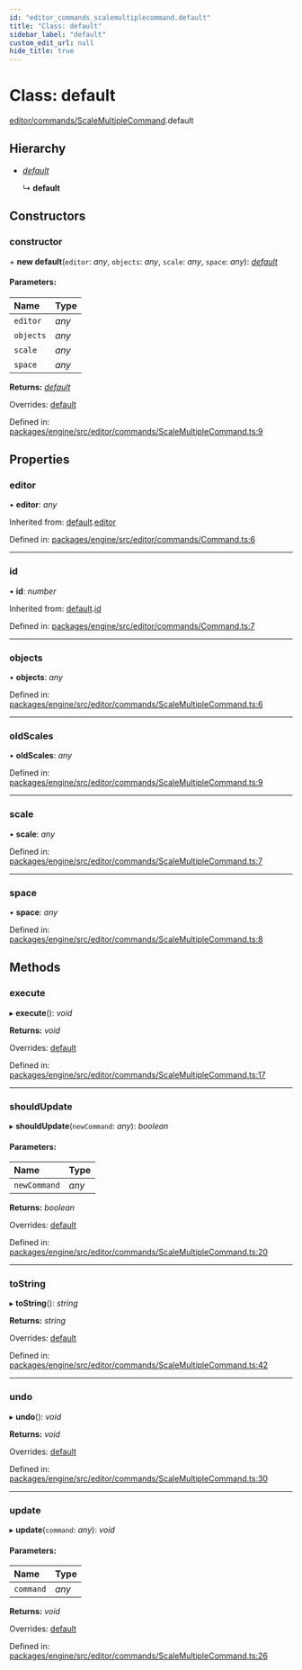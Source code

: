 ```yaml
---
id: "editor_commands_scalemultiplecommand.default"
title: "Class: default"
sidebar_label: "default"
custom_edit_url: null
hide_title: true
---
```


# Class: default

[editor/commands/ScaleMultipleCommand](../modules/editor_commands_scalemultiplecommand.md).default

## Hierarchy

* [*default*](editor_commands_command.default.md)

  ↳ **default**

## Constructors

### constructor

\+ **new default**(`editor`: *any*, `objects`: *any*, `scale`: *any*, `space`: *any*): [*default*](editor_commands_scalemultiplecommand.default.md)

#### Parameters:

Name | Type |
:------ | :------ |
`editor` | *any* |
`objects` | *any* |
`scale` | *any* |
`space` | *any* |

**Returns:** [*default*](editor_commands_scalemultiplecommand.default.md)

Overrides: [default](editor_commands_command.default.md)

Defined in: [packages/engine/src/editor/commands/ScaleMultipleCommand.ts:9](https://github.com/xr3ngine/xr3ngine/blob/716a06460/packages/engine/src/editor/commands/ScaleMultipleCommand.ts#L9)

## Properties

### editor

• **editor**: *any*

Inherited from: [default](editor_commands_command.default.md).[editor](editor_commands_command.default.md#editor)

Defined in: [packages/engine/src/editor/commands/Command.ts:6](https://github.com/xr3ngine/xr3ngine/blob/716a06460/packages/engine/src/editor/commands/Command.ts#L6)

___

### id

• **id**: *number*

Inherited from: [default](editor_commands_command.default.md).[id](editor_commands_command.default.md#id)

Defined in: [packages/engine/src/editor/commands/Command.ts:7](https://github.com/xr3ngine/xr3ngine/blob/716a06460/packages/engine/src/editor/commands/Command.ts#L7)

___

### objects

• **objects**: *any*

Defined in: [packages/engine/src/editor/commands/ScaleMultipleCommand.ts:6](https://github.com/xr3ngine/xr3ngine/blob/716a06460/packages/engine/src/editor/commands/ScaleMultipleCommand.ts#L6)

___

### oldScales

• **oldScales**: *any*

Defined in: [packages/engine/src/editor/commands/ScaleMultipleCommand.ts:9](https://github.com/xr3ngine/xr3ngine/blob/716a06460/packages/engine/src/editor/commands/ScaleMultipleCommand.ts#L9)

___

### scale

• **scale**: *any*

Defined in: [packages/engine/src/editor/commands/ScaleMultipleCommand.ts:7](https://github.com/xr3ngine/xr3ngine/blob/716a06460/packages/engine/src/editor/commands/ScaleMultipleCommand.ts#L7)

___

### space

• **space**: *any*

Defined in: [packages/engine/src/editor/commands/ScaleMultipleCommand.ts:8](https://github.com/xr3ngine/xr3ngine/blob/716a06460/packages/engine/src/editor/commands/ScaleMultipleCommand.ts#L8)

## Methods

### execute

▸ **execute**(): *void*

**Returns:** *void*

Overrides: [default](editor_commands_command.default.md)

Defined in: [packages/engine/src/editor/commands/ScaleMultipleCommand.ts:17](https://github.com/xr3ngine/xr3ngine/blob/716a06460/packages/engine/src/editor/commands/ScaleMultipleCommand.ts#L17)

___

### shouldUpdate

▸ **shouldUpdate**(`newCommand`: *any*): *boolean*

#### Parameters:

Name | Type |
:------ | :------ |
`newCommand` | *any* |

**Returns:** *boolean*

Overrides: [default](editor_commands_command.default.md)

Defined in: [packages/engine/src/editor/commands/ScaleMultipleCommand.ts:20](https://github.com/xr3ngine/xr3ngine/blob/716a06460/packages/engine/src/editor/commands/ScaleMultipleCommand.ts#L20)

___

### toString

▸ **toString**(): *string*

**Returns:** *string*

Overrides: [default](editor_commands_command.default.md)

Defined in: [packages/engine/src/editor/commands/ScaleMultipleCommand.ts:42](https://github.com/xr3ngine/xr3ngine/blob/716a06460/packages/engine/src/editor/commands/ScaleMultipleCommand.ts#L42)

___

### undo

▸ **undo**(): *void*

**Returns:** *void*

Overrides: [default](editor_commands_command.default.md)

Defined in: [packages/engine/src/editor/commands/ScaleMultipleCommand.ts:30](https://github.com/xr3ngine/xr3ngine/blob/716a06460/packages/engine/src/editor/commands/ScaleMultipleCommand.ts#L30)

___

### update

▸ **update**(`command`: *any*): *void*

#### Parameters:

Name | Type |
:------ | :------ |
`command` | *any* |

**Returns:** *void*

Overrides: [default](editor_commands_command.default.md)

Defined in: [packages/engine/src/editor/commands/ScaleMultipleCommand.ts:26](https://github.com/xr3ngine/xr3ngine/blob/716a06460/packages/engine/src/editor/commands/ScaleMultipleCommand.ts#L26)
